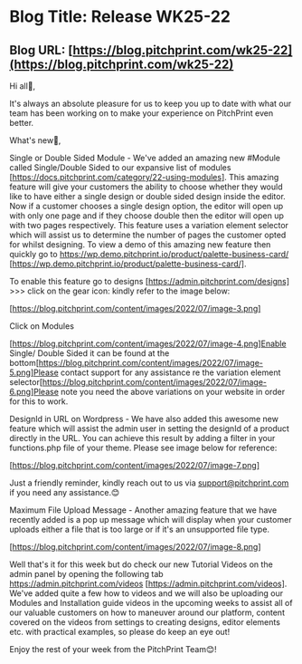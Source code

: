 # **Blog Title**: Release WK25-22

## **Blog URL**: [https://blog.pitchprint.com/wk25-22](https://blog.pitchprint.com/wk25-22)

Hi all👋,

It's always an absolute pleasure for us to keep you up to date with what our team has been working on to make your experience on PitchPrint
even better.

What's new🚀,

Single or Double Sided Module - We've added an amazing new #Module called Single/Double Sided to our expansive list of modules
[https://docs.pitchprint.com/category/22-using-modules]. This amazing feature will give your customers the ability to choose whether they
would like to have either a single design or double sided design inside the editor. Now if a customer chooses a single design option, the
editor will open up with only one page and if they choose double then the editor will open up with two pages respectively. This feature uses
a variation element selector which will assist us to determine the number of pages the customer opted for whilst designing. To view a demo
of this amazing new feature then quickly go to https://wp.demo.pitchprint.io/product/palette-business-card/
[https://wp.demo.pitchprint.io/product/palette-business-card/].

To enable this feature go to designs [https://admin.pitchprint.com/designs] >>> click on the gear icon: kindly refer to the image below:

[https://blog.pitchprint.com/content/images/2022/07/image-3.png]

Click on Modules

[https://blog.pitchprint.com/content/images/2022/07/image-4.png]Enable Single/ Double Sided it can be found at the
bottom[https://blog.pitchprint.com/content/images/2022/07/image-5.png]Please contact support for any assistance re the variation element
selector[https://blog.pitchprint.com/content/images/2022/07/image-6.png]Please note you need the above variations on your website in order
for this to work.

DesignId in URL on Wordpress - We have also added this awesome new feature which will assist the admin user in setting the designId of a
product directly in the URL. You can achieve this result by adding a filter in your functions.php file of your theme. Please see image below
for reference:

[https://blog.pitchprint.com/content/images/2022/07/image-7.png]

Just a friendly reminder, kindly reach out to us via support@pitchprint.com if you need any assistance.😊

Maximum File Upload Message - Another amazing feature that we have recently added is a pop up message which will display when your customer
uploads either a file that is too large or if it's an unsupported file type.

[https://blog.pitchprint.com/content/images/2022/07/image-8.png]



Well that's it for this week but do check our new Tutorial Videos on the admin panel by opening the following tab
https://admin.pitchprint.com/videos [https://admin.pitchprint.com/videos]. We've added quite a few how to videos and we will also be
uploading our Modules and Installation guide videos in the upcoming weeks to assist all of our valuable customers on how to maneuver around
our platform, content covered on the videos from settings to creating designs, editor elements etc. with practical examples, so please do
keep an eye out!

Enjoy the rest of your week from the PitchPrint Team😊!

